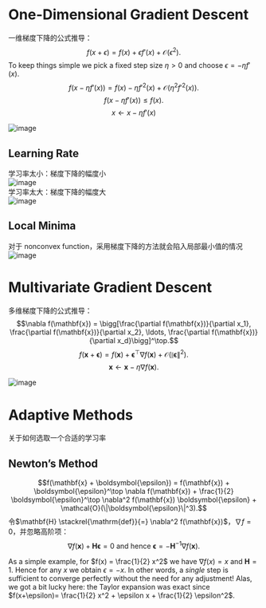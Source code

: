 # One-Dimensional Gradient Descent
一维梯度下降的公式推导：
$$f(x + \epsilon) = f(x) + \epsilon f'(x) + \mathcal{O}(\epsilon^2).$$
To keep things simple we pick a fixed step size $\eta > 0$ and choose $\epsilon = -\eta f'(x)$.
$$f(x - \eta f'(x)) = f(x) - \eta f'^2(x) + \mathcal{O}(\eta^2 f'^2(x)).$$
$$f(x - \eta f'(x)) \le f(x).$$
$$x \leftarrow x - \eta f'(x)$$

![image](https://user-images.githubusercontent.com/44680953/143867512-19d65084-adee-4f05-9937-93a8bc7cbbc3.png)  

## Learning Rate
学习率太小：梯度下降的幅度小  
![image](https://user-images.githubusercontent.com/44680953/143867676-59a9ecb3-7ed3-4dfe-9d62-c404c849e419.png)  
学习率太大：梯度下降的幅度大  
![image](https://user-images.githubusercontent.com/44680953/143867774-8ab363c2-8fca-475a-b5fb-07fd8d452f44.png)  


## Local Minima
对于 nonconvex function，采用梯度下降的方法就会陷入局部最小值的情况  
![image](https://user-images.githubusercontent.com/44680953/143868205-b880f743-8063-4094-8e02-b8f23f91d3fa.png)

# Multivariate Gradient Descent
多维梯度下降的公式推导：  
$$\nabla f(\mathbf{x}) = \bigg[\frac{\partial f(\mathbf{x})}{\partial x_1}, \frac{\partial f(\mathbf{x})}{\partial x_2}, \ldots, \frac{\partial f(\mathbf{x})}{\partial x_d}\bigg]^\top.$$
$$f(\mathbf{x} + \boldsymbol{\epsilon}) = f(\mathbf{x}) + \mathbf{\boldsymbol{\epsilon}}^\top \nabla f(\mathbf{x}) + \mathcal{O}(\|\boldsymbol{\epsilon}\|^2).$$
$$\mathbf{x} \leftarrow \mathbf{x} - \eta \nabla f(\mathbf{x}).$$

![image](https://user-images.githubusercontent.com/44680953/143868803-90016dd7-7e8e-4632-9172-61884c5b8d71.png)  


# Adaptive Methods
关于如何选取一个合适的学习率  

## Newton’s Method
$$f(\mathbf{x} + \boldsymbol{\epsilon}) = f(\mathbf{x}) + \boldsymbol{\epsilon}^\top \nabla f(\mathbf{x}) + \frac{1}{2} \boldsymbol{\epsilon}^\top \nabla^2 f(\mathbf{x}) \boldsymbol{\epsilon} + \mathcal{O}(\|\boldsymbol{\epsilon}\|^3).$$
令$\mathbf{H} \stackrel{\mathrm{def}}{=} \nabla^2 f(\mathbf{x})$，$\nabla f = 0$，并忽略高阶项：
$$\nabla f(\mathbf{x}) + \mathbf{H} \boldsymbol{\epsilon} = 0 \text{ and hence }
\boldsymbol{\epsilon} = -\mathbf{H}^{-1} \nabla f(\mathbf{x}).$$  

As a simple example, for $f(x) = \frac{1}{2} x^2$ we have $\nabla f(x) = x$ and $\mathbf{H} = 1$. Hence for any $x$ we obtain $\epsilon = -x$. In other words, a *single* step is sufficient to converge perfectly without the need for any adjustment! Alas, we got a bit lucky here: the Taylor expansion was exact since $f(x+\epsilon)= \frac{1}{2} x^2 + \epsilon x + \frac{1}{2} \epsilon^2$. 
